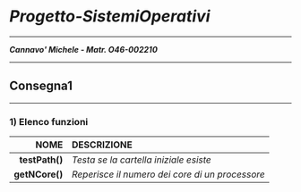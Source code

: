 ***Progetto-SistemiOperativi***
=========================

--------------------------------------

**_Cannavo' Michele - Matr. O46-002210_**

--------------------------------------

## Consegna1
------------------------------

### **1) Elenco funzioni**

|    **NOME**    | **DESCRIZIONE**                                  |
|---------------:|:-------------------------------------------------|
| **testPath()** | _Testa se la cartella iniziale esiste_           |
| **getNCore()** | _Reperisce il numero dei core di un processore_  |
